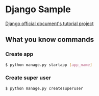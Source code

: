 # Django Sample

[Django official document's tutorial project](https://docs.djangoproject.com/en/3.1/intro/tutorial01/)

## What you know commands

### Create app

```bash
$ python manage.py startapp [app_name]
```

### Create super user

```bash
$ python manage.py createsuperuser
```
